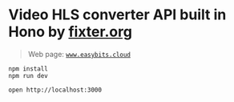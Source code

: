 # Video HLS converter API built in Hono by [fixter.org](http://fixter.org)

> Web page: [`www.easybits.cloud`](https://www.easybits.cloud)

```
npm install
npm run dev
```

```
open http://localhost:3000
```
